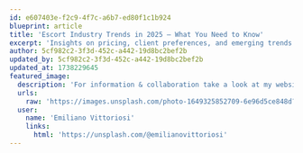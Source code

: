 ```yaml
---
id: e607403e-f2c9-4f7c-a6b7-ed80f1c1b924
blueprint: article
title: 'Escort Industry Trends in 2025 – What You Need to Know'
excerpt: 'Insights on pricing, client preferences, and emerging trends.'
author: 5cf982c2-3f3d-452c-a442-19d8bc2bef2b
updated_by: 5cf982c2-3f3d-452c-a442-19d8bc2bef2b
updated_at: 1738229645
featured_image:
  description: 'For information & collaboration take a look at my website 🙂 https://emilianovittoriosi.info or follow me on instagram https://www.instagram.com/emilianovittoriosi/'
  urls:
    raw: 'https://images.unsplash.com/photo-1649325852709-6e96d5ce848d?ixid=M3w3MDMwNjZ8MHwxfHNlYXJjaHwxMTB8fHRyZW5kc3xlbnwwfHx8fDE3MzgyMjk2MjB8MA&ixlib=rb-4.0.3'
  user:
    name: 'Emiliano Vittoriosi'
    links:
      html: 'https://unsplash.com/@emilianovittoriosi'
---
```

